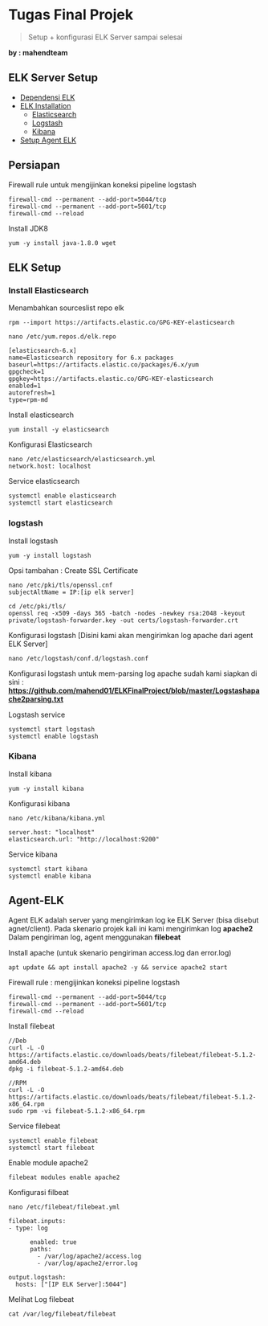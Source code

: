 # Tugas Final Projek 
> Setup + konfigurasi ELK Server sampai selesai

**by : mahendteam**

## ELK Server Setup
 * [Dependensi ELK](#persiapan)
 * [ELK Installation](#ELK-Setup)
   * [Elasticsearch](#Install-Elasticsearch)
   * [Logstash](#logstash)
   * [Kibana](#Kibana)
 * [Setup Agent ELK](#Agent-ELK)


## Persiapan
Firewall rule untuk mengijinkan koneksi pipeline logstash
```
firewall-cmd --permanent --add-port=5044/tcp
firewall-cmd --permanent --add-port=5601/tcp
firewall-cmd --reload
```

Install JDK8
```
yum -y install java-1.8.0 wget
```

## ELK Setup
### Install Elasticsearch

Menambahkan sourceslist repo elk
```
rpm --import https://artifacts.elastic.co/GPG-KEY-elasticsearch
```
```
nano /etc/yum.repos.d/elk.repo
```
```
[elasticsearch-6.x]
name=Elasticsearch repository for 6.x packages
baseurl=https://artifacts.elastic.co/packages/6.x/yum
gpgcheck=1
gpgkey=https://artifacts.elastic.co/GPG-KEY-elasticsearch
enabled=1
autorefresh=1
type=rpm-md
```
Install elasticsearch
```
yum install -y elasticsearch
```

Konfigurasi Elasticsearch
```
nano /etc/elasticsearch/elasticsearch.yml
network.host: localhost
```

Service elasticsearch
```
systemctl enable elasticsearch
systemctl start elasticsearch
```

### logstash
Install logstash
```
yum -y install logstash
```


Opsi tambahan : Create SSL Certificate
```
nano /etc/pki/tls/openssl.cnf
subjectAltName = IP:[ip elk server]
```

```
cd /etc/pki/tls/
openssl req -x509 -days 365 -batch -nodes -newkey rsa:2048 -keyout private/logstash-forwarder.key -out certs/logstash-forwarder.crt
```

Konfigurasi logstash [Disini kami akan mengirimkan log apache dari agent ELK Server]
```
nano /etc/logstash/conf.d/logstash.conf
```

Konfigurasi logstash untuk mem-parsing log apache sudah kami siapkan di sini : 
**https://github.com/mahend01/ELKFinalProject/blob/master/Logstashapache2parsing.txt**



Logstash service 
```
systemctl start logstash
systemctl enable logstash
```

### Kibana
Install kibana
```
yum -y install kibana
```

Konfigurasi kibana
```
nano /etc/kibana/kibana.yml

server.host: "localhost"
elasticsearch.url: "http://localhost:9200"
```

Service kibana 
```
systemctl start kibana
systemctl enable kibana
```

## Agent-ELK
Agent ELK adalah server yang mengirimkan log ke ELK Server (bisa disebut agnet/client). Pada skenario projek kali ini kami mengirimkan log **apache2**
Dalam pengiriman log, agent menggunakan **filebeat**

Install apache (untuk skenario pengiriman access.log dan error.log)
```
apt update && apt install apache2 -y && service apache2 start
```

Firewall rule : mengijinkan koneksi pipeline logstash
```
firewall-cmd --permanent --add-port=5044/tcp
firewall-cmd --permanent --add-port=5601/tcp
firewall-cmd --reload
```

Install filebeat
```
//Deb
curl -L -O https://artifacts.elastic.co/downloads/beats/filebeat/filebeat-5.1.2-amd64.deb
dpkg -i filebeat-5.1.2-amd64.deb

//RPM
curl -L -O https://artifacts.elastic.co/downloads/beats/filebeat/filebeat-5.1.2-x86_64.rpm
sudo rpm -vi filebeat-5.1.2-x86_64.rpm
```

Service filebeat
```
systemctl enable filebeat
systemctl start filebeat
```

Enable module apache2 
```
filebeat modules enable apache2
```

Konfigurasi filbeat
```
nano /etc/filebeat/filebeat.yml

filebeat.inputs:
- type: log
 
      enabled: true
      paths:
        - /var/log/apache2/access.log
        - /var/log/apache2/error.log

output.logstash:
  hosts: ["[IP ELK Server]:5044"]
```

Melihat Log filebeat
```
cat /var/log/filebeat/filebeat
```
